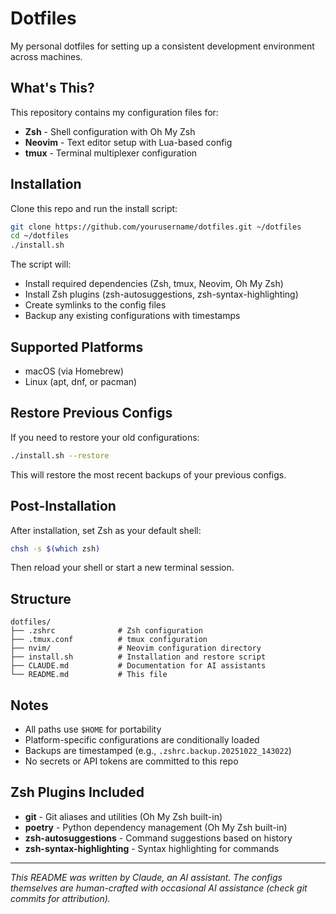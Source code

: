 # Dotfiles

My personal dotfiles for setting up a consistent development environment across machines.

## What's This?

This repository contains my configuration files for:

- **Zsh** - Shell configuration with Oh My Zsh
- **Neovim** - Text editor setup with Lua-based config
- **tmux** - Terminal multiplexer configuration

## Installation

Clone this repo and run the install script:

```bash
git clone https://github.com/yourusername/dotfiles.git ~/dotfiles
cd ~/dotfiles
./install.sh
```

The script will:
- Install required dependencies (Zsh, tmux, Neovim, Oh My Zsh)
- Install Zsh plugins (zsh-autosuggestions, zsh-syntax-highlighting)
- Create symlinks to the config files
- Backup any existing configurations with timestamps

## Supported Platforms

- macOS (via Homebrew)
- Linux (apt, dnf, or pacman)

## Restore Previous Configs

If you need to restore your old configurations:

```bash
./install.sh --restore
```

This will restore the most recent backups of your previous configs.

## Post-Installation

After installation, set Zsh as your default shell:

```bash
chsh -s $(which zsh)
```

Then reload your shell or start a new terminal session.

## Structure

```
dotfiles/
├── .zshrc              # Zsh configuration
├── .tmux.conf          # tmux configuration
├── nvim/               # Neovim configuration directory
├── install.sh          # Installation and restore script
├── CLAUDE.md           # Documentation for AI assistants
└── README.md           # This file
```

## Notes

- All paths use `$HOME` for portability
- Platform-specific configurations are conditionally loaded
- Backups are timestamped (e.g., `.zshrc.backup.20251022_143022`)
- No secrets or API tokens are committed to this repo

## Zsh Plugins Included

- **git** - Git aliases and utilities (Oh My Zsh built-in)
- **poetry** - Python dependency management (Oh My Zsh built-in)
- **zsh-autosuggestions** - Command suggestions based on history
- **zsh-syntax-highlighting** - Syntax highlighting for commands

---

*This README was written by Claude, an AI assistant. The configs themselves are human-crafted with occasional AI assistance (check git commits for attribution).*
